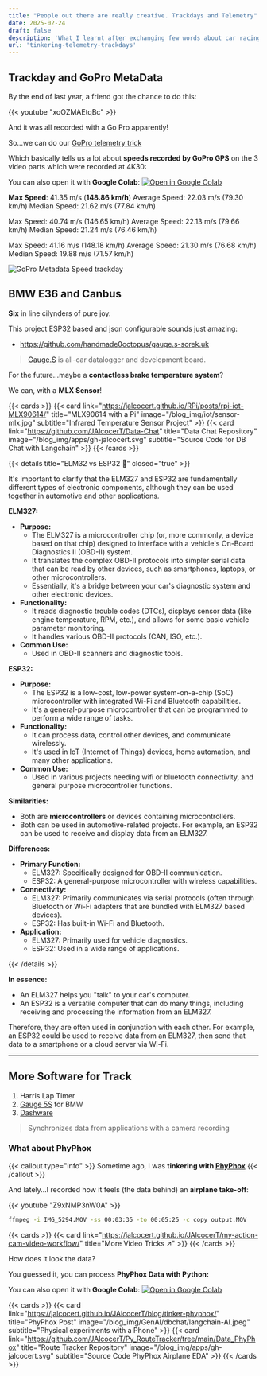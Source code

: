 ```yaml
---
title: "People out there are really creative. Trackdays and Telemetry"
date: 2025-02-24
draft: false
description: 'What I learnt after exchanging few words about car racing, canbus and telemetry.'
url: 'tinkering-telemetry-trackdays'
---
```




## Trackday and GoPro MetaData

<!-- 
https://www.youtube.com/watch?v=xoOZMAEtqBc 
-->

By the end of last year, a friend got the chance to do this:

{{< youtube "xoOZMAEtqBc" >}}

And it was all recorded with a Go Pro apparently!

So...we can do our [GoPro telemetry trick](https://jalcocert.github.io/JAlcocerT/dji-oa5pro-firmware-updates/#extracting-telemetry-data-from-gph9)

Which basically tells us a lot about **speeds recorded by GoPro GPS** on the 3 video parts which were recorded at 4K30:

You can also open it with **Google Colab**: [![Open in Google Colab](https://colab.research.google.com/assets/colab-badge.svg)](https://colab.research.google.com/github/JAlcocerT/Py_RouteTracker/blob/main/Z_GoPro/gopro_explore_speeds_TrackDay.ipynb)

<!-- 
https://github.com/JAlcocerT/Py_RouteTracker/blob/main/Z_GoPro/gopro_explore_speeds_TrackDay.ipynb
 -->


**Max Speed**: 41.35 m/s (**148.86 km/h**)
Average Speed: 22.03 m/s (79.30 km/h)
Median Speed: 21.62 m/s (77.84 km/h)

Max Speed: 40.74 m/s (146.65 km/h)
Average Speed: 22.13 m/s (79.66 km/h)
Median Speed: 21.24 m/s (76.46 km/h)

Max Speed: 41.16 m/s (148.18 km/h)
Average Speed: 21.30 m/s (76.68 km/h)
Median Speed: 19.88 m/s (71.57 km/h)

![GoPro Metadata Speed trackday](/blog_img/karting/gopro-gps-trackday-speed.png)

## BMW E36 and Canbus

**Six** in line cilynders of pure joy.

This project ESP32 based and json configurable sounds just amazing:

* https://github.com/handmade0octopus/gauge.s-sorek.uk

> [Gauge.S](https://sorek.uk/) is all-car datalogger and development board.



For the future...maybe a **contactless brake temperature system**?

We can, with a **MLX Sensor**!

{{< cards >}}
  {{< card link="https://jalcocert.github.io/RPi/posts/rpi-iot-MLX90614/" title="MLX90614 with a Pi" image="/blog_img/iot/sensor-mlx.jpg" subtitle="Infrared Temperature Sensor Project" >}}
  {{< card link="https://github.com/JAlcocerT/Data-Chat" title="Data Chat Repository" image="/blog_img/apps/gh-jalcocert.svg" subtitle="Source Code for DB Chat with Langchain" >}}
{{< /cards >}}


{{< details title="ELM32 vs ESP32 📌" closed="true" >}}

It's important to clarify that the ELM327 and ESP32 are fundamentally different types of electronic components, although they can be used together in automotive and other applications. 

**ELM327:**

* **Purpose:**
    * The ELM327 is a microcontroller chip (or, more commonly, a device based on that chip) designed to interface with a vehicle's On-Board Diagnostics II (OBD-II) system.
    * It translates the complex OBD-II protocols into simpler serial data that can be read by other devices, such as smartphones, laptops, or other microcontrollers.
    * Essentially, it's a bridge between your car's diagnostic system and other electronic devices.
* **Functionality:**
    * It reads diagnostic trouble codes (DTCs), displays sensor data (like engine temperature, RPM, etc.), and allows for some basic vehicle parameter monitoring.
    * It handles various OBD-II protocols (CAN, ISO, etc.).
* **Common Use:**
    * Used in OBD-II scanners and diagnostic tools.

**ESP32:**

* **Purpose:**
    * The ESP32 is a low-cost, low-power system-on-a-chip (SoC) microcontroller with integrated Wi-Fi and Bluetooth capabilities.
    * It's a general-purpose microcontroller that can be programmed to perform a wide range of tasks.
* **Functionality:**
    * It can process data, control other devices, and communicate wirelessly.
    * It's used in IoT (Internet of Things) devices, home automation, and many other applications.
* **Common Use:**
    * Used in various projects needing wifi or bluetooth connectivity, and general purpose microcontroller functions.

**Similarities:**

* Both are **microcontrollers** or devices containing microcontrollers.
* Both can be used in automotive-related projects. For example, an ESP32 can be used to receive and display data from an ELM327.

**Differences:**

* **Primary Function:**
    * ELM327: Specifically designed for OBD-II communication.
    * ESP32: A general-purpose microcontroller with wireless capabilities.
* **Connectivity:**
    * ELM327: Primarily communicates via serial protocols (often through Bluetooth or Wi-Fi adapters that are bundled with ELM327 based devices).
    * ESP32: Has built-in Wi-Fi and Bluetooth.
* **Application:**
    * ELM327: Primarily used for vehicle diagnostics.
    * ESP32: Used in a wide range of applications.

{{< /details >}}

**In essence:**

* An ELM327 helps you "talk" to your car's computer.
* An ESP32 is a versatile computer that can do many things, including receiving and processing the information from an ELM327.

Therefore, they are often used in conjunction with each other. For example, an ESP32 could be used to receive data from an ELM327, then send that data to a smartphone or a cloud server via Wi-Fi.


---

## More Software for Track

1. Harris Lap Timer
2. [Gauge 5S](https://shop.sorek.uk/) for BMW
3. [Dashware](https://dashware.software.informer.com/)

> Synchronizes data from applications with a camera recording

### What about PhyPhox

{{< callout type="info" >}}
Sometime ago, I was **tinkering with [PhyPhox](https://jalcocert.github.io/JAlcocerT/blog/tinker-phyphox/)**
{{< /callout >}}

And lately...I recorded how it feels (the data behind) an **airplane take-off**:

<!-- 
https://youtube.com/shorts/Z9xNMP3nW0A?feature=share 
-->

{{< youtube "Z9xNMP3nW0A" >}}

```sh
ffmpeg -i IMG_5294.MOV -ss 00:03:35 -to 00:05:25 -c copy output.MOV
```

{{< cards >}}
  {{< card link="https://jalcocert.github.io/JAlcocerT/my-action-cam-video-workflow/" title="More Video Tricks ↗" >}}
{{< /cards >}}

How does it look the data?

You guessed it, you can process **PhyPhox Data with Python:**

You can also open it with **Google Colab**: [![Open in Google Colab](https://colab.research.google.com/assets/colab-badge.svg)](https://colab.research.google.com/github/JAlcocerT/Py_RouteTracker/blob/main/Z_GoPro/gopro_explore_speeds_TrackDay.ipynb)

{{< cards >}}
  {{< card link="https://jalcocert.github.io/JAlcocerT/blog/tinker-phyphox/" title="PhyPhox Post" image="/blog_img/GenAI/dbchat/langchain-AI.jpeg" subtitle="Physical experiments with a Phone" >}}
  {{< card link="https://github.com/JAlcocerT/Py_RouteTracker/tree/main/Data_PhyPhox" title="Route Tracker Repository" image="/blog_img/apps/gh-jalcocert.svg" subtitle="Source Code PhyPhox Airplane EDA" >}}
{{< /cards >}}